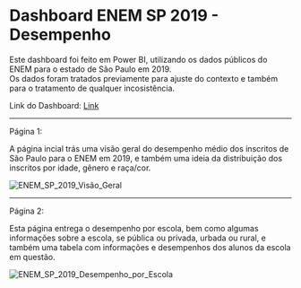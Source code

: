 # Dashboard ENEM SP 2019 - Desempenho

Este dashboard foi feito em Power BI, utilizando os dados públicos do ENEM para o estado de São Paulo em 2019. <br>
Os dados foram tratados previamente para ajuste do contexto e também para o tratamento de qualquer incosistência.

Link do Dashboard: <a href="https://app.powerbi.com/view?r=eyJrIjoiNmJhNmY1NzQtMWQyZS00YTAyLTlhNjktNjdhNDhmZmViMDQxIiwidCI6IjkxMTQ1YWMzLTMwNmEtNDZiNi05OGMyLWUwNmVkYWUzNzAxOCJ9&pageName=ReportSection" target="_blank" rel="noopener noreferrer">Link</a>

---

Página 1:


A página incial trás uma visão geral do desempenho médio dos inscritos de São Paulo para o ENEM em 2019, e também uma ideia da distribuição dos inscritos por idade, gênero e raça/cor.


![ENEM_SP_2019_Visão_Geral](https://github.com/HVitulli/Data-Analysis-Portfolio/assets/32073399/c3f63a48-0c24-4ce7-b23a-226c09943278)

---

Página 2:


Esta página entrega o desempenho por escola, bem como algumas informações sobre a escola, se pública ou privada, urbada ou rural, e também uma tabela com informações e desempenhos dos alunos da escola em questão.


![ENEM_SP_2019_Desempenho_por_Escola](https://github.com/HVitulli/Data-Analysis-Portfolio/assets/32073399/ea98780e-7f39-44aa-b543-14c579843b39)



